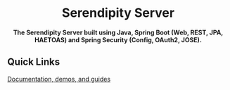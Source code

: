 <h1 align="center">Serendipity Server</h1>

<p align="center">
  <b>The Serendipity Server built using Java, Spring Boot (Web, REST, JPA, HAETOAS) and Spring Security (Config, OAuth2, JOSE).</b></br>
</p>

## Quick Links

[Documentation, demos, and guides](docs/README.md)
